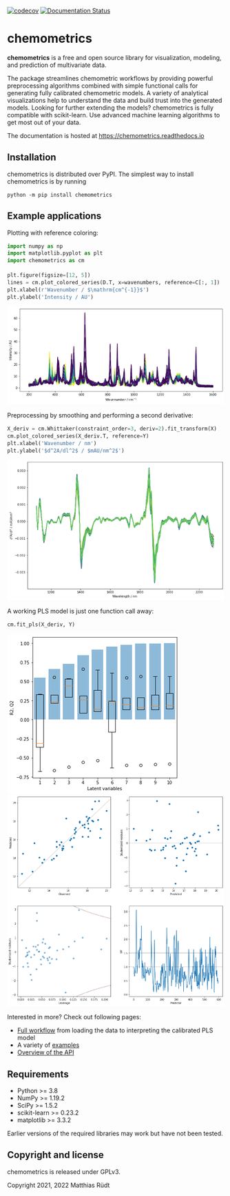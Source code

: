[![codecov](https://codecov.io/gh/maruedt/chemometrics/branch/main/graph/badge.svg?token=PUAZA21N10)](https://codecov.io/gh/maruedt/chemometrics)
[![Documentation Status](https://readthedocs.org/projects/chemometrics/badge/?version=latest)](https://chemometrics.readthedocs.io/en/latest/?badge=latest)

# chemometrics

**chemometrics** is a free and open source library for visualization, modeling, and prediction of multivariate data.

The package streamlines chemometric workflows by providing powerful preprocessing algorithms combined with simple
functional calls for generating fully calibrated chemometric models. A variety of analytical visualizations help to
understand the data and build trust into the generated models. Looking for further extending the models? chemometrics is
fully compatible with scikit-learn. Use advanced machine learning algorithms to get most out of your data.

The documentation is hosted at https://chemometrics.readthedocs.io

## Installation
chemometrics is distributed over PyPI. The simplest way to install chemometrics is by running

```
python -m pip install chemometrics
```

## Example applications

Plotting with reference coloring:
```python
import numpy as np
import matplotlib.pyplot as plt
import chemometrics as cm

plt.figure(figsize=[12, 5])
lines = cm.plot_colored_series(D.T, x=wavenumbers, reference=C[:, 1])
plt.xlabel(r'Wavenumber / $\mathrm{cm^{-1}}$')
plt.ylabel('Intensity / AU')
```

![spectra](docs/source/examples/colored_spectra_by_reference.png "colored spectra")

Preprocessing by smoothing and performing a second derivative:
```python
X_deriv = cm.Whittaker(constraint_order=3, deriv=2).fit_transform(X)
cm.plot_colored_series(X_deriv.T, reference=Y)
plt.xlabel('Wavenumber / nm')
plt.ylabel('$d^2A/dl^2$ / $mAU/nm^2$')
```
![derived spectra](docs/source/examples/peaches_deriv.png "Second derivative NIR spectra")


A working PLS model is just one function call away:
```python
cm.fit_pls(X_deriv, Y)
```
![CV scores](docs/source/examples/pls_cv.png "Cross-validation scores")
![PLS analytics](docs/source/examples/pls_analysis.png "PLS analytical plots")

Interested in more? Check out following pages:
- [Full workflow](https://chemometrics.readthedocs.io/en/stable/examples/basic_pls_example.html)  from loading the data to interpreting the calibrated PLS model
- A variety of [examples](https://chemometrics.readthedocs.io/en/stable/examples.html)
- [Overview of the API](https://chemometrics.readthedocs.io/en/stable/api.html)


## Requirements
- Python >= 3.8
- NumPy >= 1.19.2
- SciPy >= 1.5.2
- scikit-learn >= 0.23.2
- matplotlib >= 3.3.2

Earlier versions of the required libraries may work but have not been tested.


## Copyright and license
chemometrics is released under GPLv3.

Copyright 2021, 2022 Matthias Rüdt
